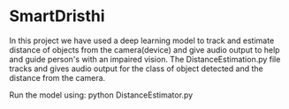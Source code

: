 # SmartDristhi
In this project we have used a deep learning model to track and estimate distance of objects from the camera(device) and give audio output to help and guide person's with an impaired vision.
The DistanceEstimation.py file tracks and gives audio output for the class of object detected and the distance from the camera.

Run the model using:
python DistanceEstimator.py
